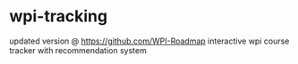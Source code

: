 ﻿# wpi-tracking
 updated version @ https://github.com/WPI-Roadmap
 interactive wpi course tracker with recommendation system
 
